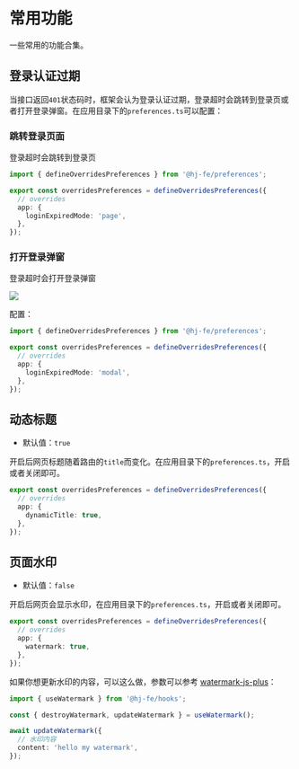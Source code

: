 # 常用功能

一些常用的功能合集。

## 登录认证过期

当接口返回`401`状态码时，框架会认为登录认证过期，登录超时会跳转到登录页或者打开登录弹窗。在应用目录下的`preferences.ts`可以配置：

### 跳转登录页面

登录超时会跳转到登录页

```ts
import { defineOverridesPreferences } from '@hj-fe/preferences';

export const overridesPreferences = defineOverridesPreferences({
  // overrides
  app: {
    loginExpiredMode: 'page',
  },
});
```

### 打开登录弹窗

登录超时会打开登录弹窗

![](/guide/login-expired.png)

配置：

```ts
import { defineOverridesPreferences } from '@hj-fe/preferences';

export const overridesPreferences = defineOverridesPreferences({
  // overrides
  app: {
    loginExpiredMode: 'modal',
  },
});
```

## 动态标题

- 默认值：`true`

开启后网页标题随着路由的`title`而变化。在应用目录下的`preferences.ts`，开启或者关闭即可。

```ts
export const overridesPreferences = defineOverridesPreferences({
  // overrides
  app: {
    dynamicTitle: true,
  },
});
```

## 页面水印

- 默认值：`false`

开启后网页会显示水印，在应用目录下的`preferences.ts`，开启或者关闭即可。

```ts
export const overridesPreferences = defineOverridesPreferences({
  // overrides
  app: {
    watermark: true,
  },
});
```

如果你想更新水印的内容，可以这么做，参数可以参考 [watermark-js-plus](https://zhensherlock.github.io/watermark-js-plus/)：

```ts
import { useWatermark } from '@hj-fe/hooks';

const { destroyWatermark, updateWatermark } = useWatermark();

await updateWatermark({
  // 水印内容
  content: 'hello my watermark',
});
```
